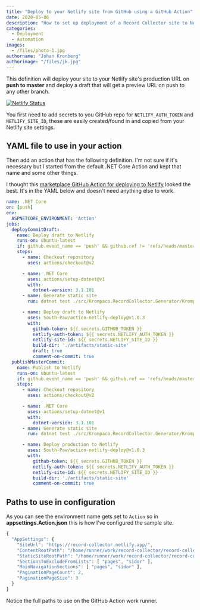 ```yaml
---
title: "Deploy to your Netlify site from GitHub using a GitHub Action"
date: 2020-05-06
description: "How to set up deployment of a Record Collector site to Netlify using a GitHub Action."
categories:
  - Deployment
  - Automation
images:
  - /files/photo-1.jpg
authorname: "Johan Kronberg"
authorimage: "/files/jk.jpg"
---
```

This definition will deploy your site to your Netlify site's production URL on **push to master** and deploy a draft that will get a preview URL on push to any other branch.
<!--more-->
[![Netlify Status](https://api.netlify.com/api/v1/badges/97fc0268-36e9-408f-995c-13ed2605a11e/deploy-status)](https://record-collector.netlify.app/)

You first need to add secrets to you GitHub repo for `NETLIFY_AUTH_TOKEN` and `NETLIFY_SITE_ID`, these are easily created/found in and copied from your Netlify site settings.

## YAML file to use in your action

Then add an action that has the following definition. I'm not sure if it's necessary but I started from the default .NET Core Action and kept that name and some other things.

I thought this [marketplace GitHub Action for deploying to Netlify](https://github.com/marketplace/actions/netlify-actions) looked the best. It's in the YAML below and doesn't need anything else to work.

```yml
name: .NET Core
on: [push]
env:
  ASPNETCORE_ENVIRONMENT: 'Action'
jobs:
  deployCommitDraft:
    name: Deploy draft to Netlify
    runs-on: ubuntu-latest
    if: github.event_name == 'push' && github.ref != 'refs/heads/master'
    steps:
      - name: Checkout repository
        uses: actions/checkout@v2

      - name: .NET Core
        uses: actions/setup-dotnet@v1
        with:
          dotnet-version: 3.1.101
      - name: Generate static site
        run: dotnet test ./src/Krompaco.RecordCollector.Generator/Krompaco.RecordCollector.Generator.csproj --logger "console;verbosity=detailed"

      - name: Deploy draft to Netlify
        uses: South-Paw/action-netlify-deploy@v1.0.3
        with:
          github-token: ${{ secrets.GITHUB_TOKEN }}
          netlify-auth-token: ${{ secrets.NETLIFY_AUTH_TOKEN }}
          netlify-site-id: ${{ secrets.NETLIFY_SITE_ID }}
          build-dir: './artifacts/static-site'
          draft: true
          comment-on-commit: true
  publishMasterCommit:
    name: Publish to Netlify
    runs-on: ubuntu-latest
    if: github.event_name == 'push' && github.ref == 'refs/heads/master'
    steps:
      - name: Checkout repository
        uses: actions/checkout@v2

      - name: .NET Core
        uses: actions/setup-dotnet@v1
        with:
          dotnet-version: 3.1.101
      - name: Generate static site
        run: dotnet test ./src/Krompaco.RecordCollector.Generator/Krompaco.RecordCollector.Generator.csproj --logger "console;verbosity=detailed"

      - name: Deploy production to Netlify
        uses: South-Paw/action-netlify-deploy@v1.0.3
        with:
          github-token: ${{ secrets.GITHUB_TOKEN }}
          netlify-auth-token: ${{ secrets.NETLIFY_AUTH_TOKEN }}
          netlify-site-id: ${{ secrets.NETLIFY_SITE_ID }}
          build-dir: './artifacts/static-site'
          comment-on-commit: true
```

## Paths to use in configuration

As you can see the environment name gets set to `Action` so in **appsettings.Action.json** this is how I've configured the sample site.

```js
{
  "AppSettings": {
    "SiteUrl": "https://record-collector.netlify.app/",
    "ContentRootPath": "/home/runner/work/record-collector/record-collector/docs/content-record-collector-net/",
    "StaticSiteRootPath": "/home/runner/work/record-collector/record-collector/artifacts/static-site/",
    "SectionsToExcludeFromLists": [ "pages", "sidor" ],
    "MainNavigationSections": [ "pages", "sidor" ],
    "PaginationPageCount": 2,
    "PaginationPageSize": 3
  }
}
```

Notice the full paths to use on the GitHub Action work runner.
